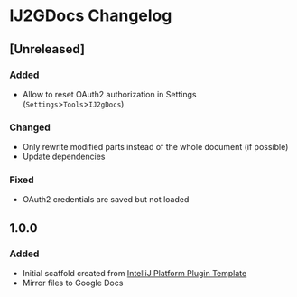 <!-- Keep a Changelog guide -> https://keepachangelog.com -->

# IJ2GDocs Changelog

## [Unreleased]

### Added
- Allow to reset OAuth2 authorization in Settings (`Settings`>`Tools`>`IJ2gDocs`)

### Changed
- Only rewrite modified parts instead of the whole document (if possible)
- Update dependencies

### Fixed
- OAuth2 credentials are saved but not loaded

## 1.0.0
### Added
- Initial scaffold created from [IntelliJ Platform Plugin Template](https://github.com/JetBrains/intellij-platform-plugin-template)
- Mirror files to Google Docs
